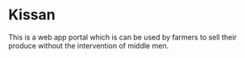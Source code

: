 # Kissan
This is a web app portal which is can be used by farmers to sell their produce without the intervention of middle men.
